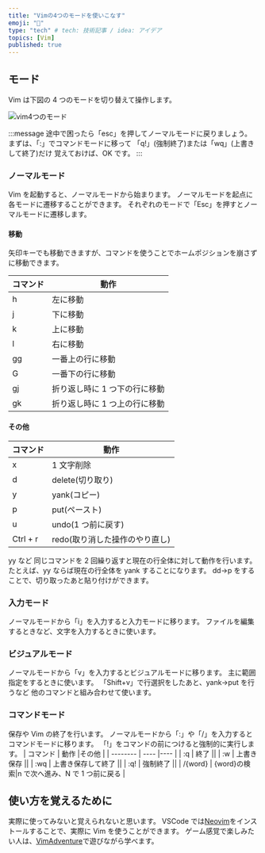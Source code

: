 ```yaml
---
title: "Vimの4つのモードを使いこなす"
emoji: "📄"
type: "tech" # tech: 技術記事 / idea: アイデア
topics: [Vim]
published: true
---
```


## モード

Vim は下図の 4 つのモードを切り替えて操作します。

![vim4つのモード](https://storage.googleapis.com/zenn-user-upload/36b9a38fd1f1-20220115.png)

:::message
途中で困ったら「esc」を押してノーマルモードに戻りましょう。
まずは、「:」でコマンドモードに移って
「q!」(強制終了)または「wq」(上書きして終了)だけ
覚えておけば、OK です。
:::

### ノーマルモード

Vim を起動すると、ノーマルモードから始まります。
ノーマルモードを起点に各モードに遷移することができます。
それぞれのモードで「Esc」を押すとノーマルモードに遷移します。

#### 移動

矢印キーでも移動できますが、コマンドを使うことでホームポジションを崩さずに移動できます。

| コマンド | 動作                          |
| -------- | ----------------------------- |
| h        | 左に移動                      |
| j        | 下に移動                      |
| k        | 上に移動                      |
| l        | 右に移動                      |
| gg       | 一番上の行に移動              |
| G        | 一番下の行に移動              |
| gj       | 折り返し時に 1 つ下の行に移動 |
| gk       | 折り返し時に 1 つ上の行に移動 |

#### その他

| コマンド | 動作                           |
| -------- | ------------------------------ |
| x        | 1 文字削除                     |
| d        | delete(切り取り)               |
| y        | yank(コピー)                   |
| p        | put(ペースト)                  |
| u        | undo(1 つ前に戻す)             |
| Ctrl + r | redo(取り消した操作のやり直し) |

yy など 同じコマンドを 2 回繰り返すと現在の行全体に対して動作を行います。
たとえば、yy ならば現在の行全体を yank することになります。
dd→p をすることで、切り取ったあと貼り付けができます。

### 入力モード

ノーマルモードから「i」を入力すると入力モードに移ります。
ファイルを編集するときなど、文字を入力するときに使います。

### ビジュアルモード

ノーマルモードから「v」を入力するとビジュアルモードに移ります。
主に範囲指定をするときに使います。
「Shift+v」で行選択をしたあと、yank→put を行うなど
他のコマンドと組み合わせて使います。

### コマンドモード

保存や Vim の終了を行います。
ノーマルモードから「:」や「/」を入力するとコマンドモードに移ります。
「!」をコマンドの前につけると強制的に実行します。
| コマンド | 動作 |その他 |
| -------- | ---- |---- |
| :q | 終了 ||
| :w | 上書き保存 ||
| :wq | 上書き保存して終了 ||
| :q! | 強制終了 ||
| /{word} | {word}の検索|n で次へ進み、N で 1 つ前に戻る |

## 使い方を覚えるために

実際に使ってみないと覚えられないと思います。
VSCode では[Neovim](https://marketplace.visualstudio.com/items?itemName=asvetliakov.vscode-neovim)をインストールすることで、実際に Vim を使うことができます。
ゲーム感覚で楽しみたい人は、[VimAdventure](https://vim-adventures.com/)で遊びながら学べます。
